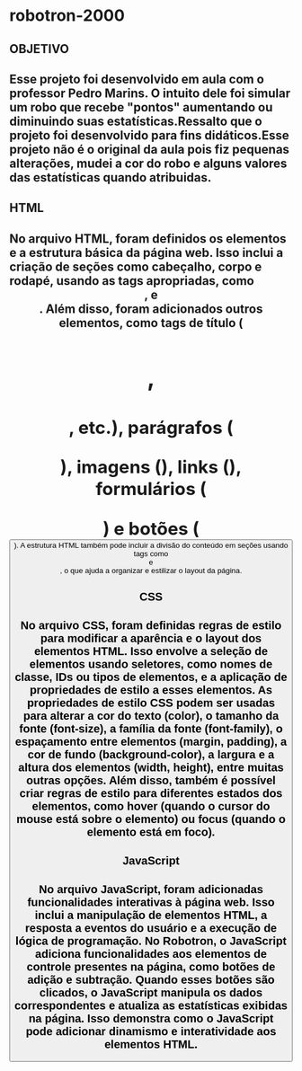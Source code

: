 # robotron-2000

<h2>OBJETIVO<h2> Esse projeto foi desenvolvido em aula com o professor Pedro Marins. O intuito dele foi simular um robo que recebe "pontos" aumentando ou diminuindo suas estatísticas.Ressalto que o projeto foi desenvolvido para fins didáticos.Esse projeto não é o original da aula pois fiz pequenas alterações, mudei a cor do robo e alguns valores das estatísticas quando atribuidas.

<h2>HTML<h2>
No arquivo HTML, foram definidos os elementos e a estrutura básica da página web. Isso inclui a criação de seções como cabeçalho, corpo e rodapé, usando as tags apropriadas, como <header>, <body> e <footer>. Além disso, foram adicionados outros elementos, como tags de título (<h1>, <h2>, etc.), parágrafos (<p>), imagens (<img>), links (<a>), formulários (<form>) e botões (<button>).
A estrutura HTML também pode incluir a divisão do conteúdo em seções usando tags como <div> e <section>, o que ajuda a organizar e estilizar o layout da página.

<h2>CSS<h2>
No arquivo CSS, foram definidas regras de estilo para modificar a aparência e o layout dos elementos HTML. Isso envolve a seleção de elementos usando seletores, como nomes de classe, IDs ou tipos de elementos, e a aplicação de propriedades de estilo a esses elementos.
As propriedades de estilo CSS podem ser usadas para alterar a cor do texto (color), o tamanho da fonte (font-size), a família da fonte (font-family), o espaçamento entre elementos (margin, padding), a cor de fundo (background-color), a largura e a altura dos elementos (width, height), entre muitas outras opções.
Além disso, também é possível criar regras de estilo para diferentes estados dos elementos, como hover (quando o cursor do mouse está sobre o elemento) ou focus (quando o elemento está em foco).

<h2>JavaScript<h2>
No arquivo JavaScript, foram adicionadas funcionalidades interativas à página web. Isso inclui a manipulação de elementos HTML, a resposta a eventos do usuário e a execução de lógica de programação.
No Robotron, o JavaScript adiciona funcionalidades aos elementos de controle presentes na página, como botões de adição e subtração. Quando esses botões são clicados, o JavaScript manipula os dados correspondentes e atualiza as estatísticas exibidas na página. Isso demonstra como o JavaScript pode adicionar dinamismo e interatividade aos elementos HTML.
